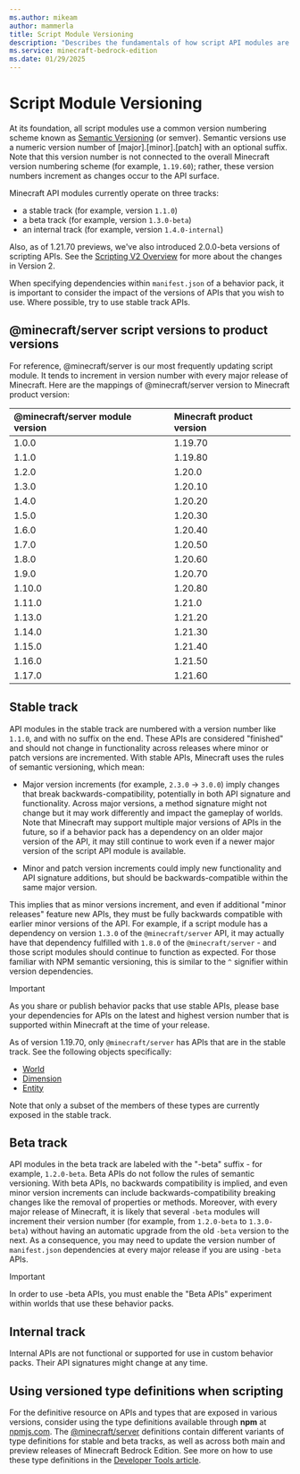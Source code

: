 ```yaml
---
ms.author: mikeam
author: mammerla
title: Script Module Versioning
description: "Describes the fundamentals of how script API modules are versioned"
ms.service: minecraft-bedrock-edition
ms.date: 01/29/2025
---
```

# Script Module Versioning

At its foundation, all script modules use a common version numbering scheme known as [Semantic Versioning](https://semver.org) (or semver). Semantic versions use a numeric version number of [major].[minor].[patch] with an optional suffix. Note that this version number is not connected to the overall Minecraft version numbering scheme (for example, `1.19.60`); rather, these version numbers increment as changes occur to the API surface.

Minecraft API modules currently operate on three tracks:

* a stable track (for example, version `1.1.0`)
* a beta track (for example, version `1.3.0-beta`)
* an internal track (for example, version `1.4.0-internal`)

Also, as of 1.21.70 previews, we've also introduced 2.0.0-beta versions of scripting APIs. See the [Scripting V2 Overview](./v2-overview.md) for more about the changes in Version 2.

When specifying dependencies within `manifest.json` of a behavior pack, it is important to consider the impact of the versions of APIs that you wish to use. Where possible, try to use stable track APIs.

## @minecraft/server script versions to product versions

For reference, @minecraft/server is our most frequently updating script module. It tends to increment
in version number with every major release of Minecraft. Here are the mappings of @minecraft/server version
to Minecraft product version:

| @minecraft/server module version | Minecraft product version |
|:-----------|:-----------|
| 1.0.0 | 1.19.70 |
| 1.1.0 | 1.19.80 |
| 1.2.0 | 1.20.0 |
| 1.3.0 | 1.20.10 |
| 1.4.0 | 1.20.20 |
| 1.5.0 | 1.20.30 |
| 1.6.0 | 1.20.40 |
| 1.7.0 | 1.20.50 |
| 1.8.0 | 1.20.60 |
| 1.9.0 | 1.20.70 |
| 1.10.0 | 1.20.80 |
| 1.11.0 | 1.21.0 |
| 1.13.0 | 1.21.20 |
| 1.14.0 | 1.21.30 |
| 1.15.0 | 1.21.40 |
| 1.16.0 | 1.21.50 |
| 1.17.0 | 1.21.60 |

## Stable track

API modules in the stable track are numbered with a version number like `1.1.0`, and with no suffix on the end. These APIs are considered "finished" and should not change in functionality across releases where minor or patch versions are incremented. With stable APIs, Minecraft uses the rules of semantic versioning, which mean:

* Major version increments (for example, `2.3.0` -> `3.0.0`) imply changes that break backwards-compatibility, potentially in both API signature and functionality. Across major versions, a method signature might not change but it may work differently and impact the gameplay of worlds. Note that Minecraft may support multiple major versions of APIs in the future, so if a behavior pack has a dependency on an older major version of the API, it may still continue to work even if a newer major version of the script API module is available.

* Minor and patch version increments could imply new functionality and API signature additions, but should be backwards-compatible within the same major version.

This implies that as minor versions increment, and even if additional "minor releases" feature new APIs, they must be fully backwards compatible with earlier minor versions of the API. For example, if a script module has a dependency on version `1.3.0` of the `@minecraft/server` API, it may actually have that dependency fulfilled with `1.8.0` of the `@minecraft/server` - and those script modules should continue to function as expected. For those familiar with NPM semantic versioning, this is similar to the `^` signifier within version dependencies.

> [!IMPORTANT]
> As you share or publish behavior packs that use stable APIs, please base your dependencies for APIs on the latest and highest version number that is supported within Minecraft at the time of your release.

As of version 1.19.70, only `@minecraft/server` has APIs that are in the stable track. See the following objects specifically:

* [World](../../ScriptAPI/minecraft/server/World.md)
* [Dimension](../../ScriptAPI/minecraft/server/Dimension.md)
* [Entity](../../ScriptAPI/minecraft/server/Entity.md)

Note that only a subset of the members of these types are currently exposed in the stable track.

## Beta track

API modules in the beta track are labeled with the "-beta" suffix - for example, `1.2.0-beta`. Beta APIs do not follow the rules of semantic versioning. With beta APIs, no backwards compatibility is implied, and even minor version increments can include backwards-compatibility breaking changes like the removal of properties or methods. Moreover, with every major release of Minecraft, it is likely that several `-beta` modules will increment their version number (for example, from `1.2.0-beta` to `1.3.0-beta`) without having an automatic upgrade from the old `-beta` version to the next. As a consequence, you may need to update the version number of `manifest.json` dependencies at every major release if you are using `-beta` APIs.

> [!IMPORTANT]
> In order to use -beta APIs, you must enable the "Beta APIs" experiment within worlds that use these behavior packs.

## Internal track

Internal APIs are not functional or supported for use in custom behavior packs. Their API signatures might change at any time.

## Using versioned type definitions when scripting

For the definitive resource on APIs and types that are exposed in various versions, consider using the type definitions available through **npm** at [npmjs.com](https://npmjs.com). The [@minecraft/server](https://www.npmjs.com/package/@minecraft/server) definitions contain different variants of type definitions for stable and beta tracks, as well as across both main and preview releases of Minecraft Bedrock Edition. See more on how to use these type definitions in the [Developer Tools article](./developer-tools.md).


